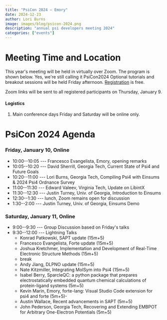 ```yaml
---
title: "PsiCon 2024 — Emory"
date: 2024-12-23
author: Lori Burns
image: images/blog/psicon-2024.png
description: "annual psi developers meeting 2024"
categories: ["events"]
---
```


# Meeting Time and Location

This year's meeting will be held in virtually over Zoom.
The program is shown below.
Yes, we're still calling it PsiCon2024
Optional tutorials and breakout sessions will be held Friday afternoon.
[Registration](https://forms.office.com/r/EM9mkPazsx) is free.


Zoom links will be sent to all registered participants on Thursday, January 9.


#### Logistics
1. Main conference days Friday and Saturday will be online only. 

<!--
centered at [Atwood Hall, Room 360](https://emap.fmd.emory.edu/website/campus/index.htm#?queryzoom=Yes&Query=(bldg='2040'))
1. The most convenient parking is Peavine Lot.

1. Pre-conference hacking Tuesday through Thursday will be centered at MoSE 4202A
1. [Some hotels](https://campustravel.com/university/georgia-institute-of-technology/) of which the Georgia Tech
Hotel and Conference Center and the Hilton Garden Inn Atlanta Midtown are the most convenient
1. The most convenient parking deck is W23. Enter campus at 10th St. and State St.


# Participating Institutions

- Auburn University
- Banras Hindu University
- Convestro Deutschland AG
- Curtin University
- Emory University
- GT Scientific Software Engineering Center
- Georgia Institute of Technology
- IISER Thiruvanathapuran
- IIT Ropar
- Lawrence Berkeley National Lab
- Nicholaus Copernicus University
- Open Force Field Consortium
- University of Georgia
- University of Jordan
- University of Memphis
- University of North Carolina, Charlotte
- Virginia Tech
-  Hackathon, potential problems:
  - implement CCD or CCSD, based on Psi4NumPy template
  - implement some components of SAPT, Psi4Numpy template
  - implement CIS
- 4:00--4:30 --- Ed Valeev, Virginia Tech, Update on LibintX, tentative
-->

# PsiCon 2024 Agenda

### Friday, January 10, Online
<!-- [Zoom](https://gatech.zoom.us/j/91096020320?pwd=L3V1MU4ybktuOEkyalpBUFl6dkZNUT09) -->

- 10:00--10:05 --- Francesco Evangelista, Emory, opening remarks
- 10:05--10:20 --- David Sherrill, Georgia Tech, Current State of Psi4 and Future Goals
- 10:20--11:00 --- Lori Burns, Georgia Tech, Compiling Psi4 with Einsums & 2024 Psi4 Ordnance Survey
- 11:00--11:30 --- Edward Valeev, Virginia Tech, Update on LibintX
- 11:30--12:30 --- Justin Turney, Univ. of Georgia, Introduction to Einsums
- 12:30--1:30 --- lunch, Zoom remains open for discussion
-  1:30--2:00 --- Justin Turney, Univ. of Georgia, Einsums Demo

### Saturday, January 11, Online
<!--[Zoom](https://gatech.zoom.us/j/94748105096?pwd=bmRUbkJlc0o5d3F1eWFvV0RZOFhyQT09)-->

- 9:00--9:30 --- Group Discussion based on Friday's talks
- 9:30--12:00 --- Lightning Talks
  - Konrad Patkowski, SAPT update (15m+5)
  - Francesco Evangelista, Forte update (15m+5)
  - Joshua Kretchmer, Implementation and Development of Real-Time Electronic Structure Methods (15m+5)
  - break
  - Andy Jiang, DLPNO update (15m+5)
  - Nate Kitzmiller, Integrating MolSym into Psi4 (15m+5)
  - Isabel Berry, SparcleQC: a python package that prepares electrostatically embedded quantum chemical calculations of protein-ligand systems (5m+5)
  - Kevin Marin, Emory, forte-lang: Visual Studio Code extension for psi4 and forte (5m+5)-
  - Austin Wallace, Recent advancements in SAPT (5m+5)
  - John Pederson, Georgia Tech, Recovering and Extending EMBPOT for Arbitrary One-Electron Potentials (5m+5)
